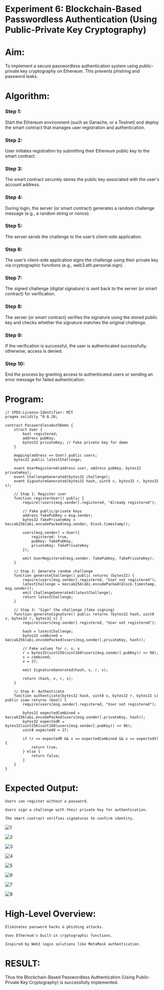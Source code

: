 # Experiment 6: Blockchain-Based Passwordless Authentication (Using Public-Private Key Cryptography)
# Aim:
To implement a secure passwordless authentication system using public-private key cryptography on Ethereum. This prevents phishing and password leaks.

# Algorithm:
### Step 1:
Start the Ethereum environment (such as Ganache, or a Testnet) and deploy the smart contract that manages user registration and authentication.

### Step 2:
User initiates registration by submitting their Ethereum public key to the smart contract.

### Step 3:
The smart contract securely stores the public key associated with the user's account address.

### Step 4:
During login, the server (or smart contract) generates a random challenge message (e.g., a random string or nonce).

### Step 5:
The server sends the challenge to the user’s client-side application.

### Step 6:
The user’s client-side application signs the challenge using their private key via cryptographic functions (e.g., web3.eth.personal.sign).

### Step 7:
The signed challenge (digital signature) is sent back to the server (or smart contract) for verification.

### Step 8:
The server (or smart contract) verifies the signature using the stored public key and checks whether the signature matches the original challenge.

### Step 9:
If the verification is successful, the user is authenticated successfully; otherwise, access is denied.

### Step 10:
End the process by granting access to authenticated users or sending an error message for failed authentication.


# Program:
```
// SPDX-License-Identifier: MIT
pragma solidity ^0.8.20;

contract PasswordlessAuthDemo {
    struct User {
        bool registered;
        address pubKey;
        bytes32 privateKey; // Fake private key for demo
    }

    mapping(address => User) public users;
    bytes32 public latestChallenge;

    event UserRegistered(address user, address pubKey, bytes32 privateKey);
    event ChallengeGenerated(bytes32 challenge);
    event SignatureGenerated(bytes32 hash, uint8 v, bytes32 r, bytes32 s);

    // Step 1: Register user
    function registerUser() public {
        require(!users[msg.sender].registered, "Already registered");

        // Fake public/private keys
        address fakePubKey = msg.sender;
        bytes32 fakePrivateKey = keccak256(abi.encodePacked(msg.sender, block.timestamp));

        users[msg.sender] = User({
            registered: true,
            pubKey: fakePubKey,
            privateKey: fakePrivateKey
        });

        emit UserRegistered(msg.sender, fakePubKey, fakePrivateKey);
    }

    // Step 2: Generate random challenge
    function generateChallenge() public returns (bytes32) {
        require(users[msg.sender].registered, "User not registered");
        latestChallenge = keccak256(abi.encodePacked(block.timestamp, msg.sender));
        emit ChallengeGenerated(latestChallenge);
        return latestChallenge;
    }

    // Step 3: "Sign" the challenge (fake signing)
    function generateSignature() public returns (bytes32 hash, uint8 v, bytes32 r, bytes32 s) {
        require(users[msg.sender].registered, "User not registered");
        
        hash = latestChallenge;
        bytes32 combined = keccak256(abi.encodePacked(users[msg.sender].privateKey, hash));
        
        // Fake values for r, s, v
        r = bytes32(uint256(uint160(users[msg.sender].pubKey)) << 96);
        s = combined;
        v = 27;

        emit SignatureGenerated(hash, v, r, s);

        return (hash, v, r, s);
    }

    // Step 4: Authenticate
    function authenticate(bytes32 hash, uint8 v, bytes32 r, bytes32 s) public view returns (bool) {
        require(users[msg.sender].registered, "User not registered");

        bytes32 expectedCombined = keccak256(abi.encodePacked(users[msg.sender].privateKey, hash));
        bytes32 expectedR = bytes32(uint256(uint160(users[msg.sender].pubKey)) << 96);
        uint8 expectedV = 27;

        if (r == expectedR && s == expectedCombined && v == expectedV) {
            return true;
        } else {
            return false;
        }
    }
}
```

# Expected Output:

```
Users can register without a password.

Users sign a challenge with their private key for authentication.

The smart contract verifies signatures to confirm identity.
```

![1](https://github.com/user-attachments/assets/1814a76a-0673-4ee7-857b-55273bf80d1b)

![2](https://github.com/user-attachments/assets/5042cc2e-ed55-4297-a2e9-b1dd6fc65ac1)

![3](https://github.com/user-attachments/assets/4be48fbc-dc89-4e3c-85b3-eff7c0664e46)

![4](https://github.com/user-attachments/assets/b8a0a046-ca7e-4d7e-99c4-6a825049e664)

![5](https://github.com/user-attachments/assets/842ea949-88f3-4761-a35b-2973a4d4cf69)

![6](https://github.com/user-attachments/assets/5fc0434f-78f1-44d1-a87d-3d6fbb9bcff9)

![7](https://github.com/user-attachments/assets/7fba69f9-8035-427d-92ee-5b5e6c871a4b)

![8](https://github.com/user-attachments/assets/2dbe4bcf-1252-4274-89d6-1a4c82fd1893)


# High-Level Overview:

```
Eliminates password hacks & phishing attacks.

Uses Ethereum's built-in cryptographic functions.

Inspired by Web3 login solutions like MetaMask authentication.
```

# RESULT: 
Thus the Blockchain-Based Passwordless Authentication (Using Public-Private Key Cryptography) is successfully implemented.
